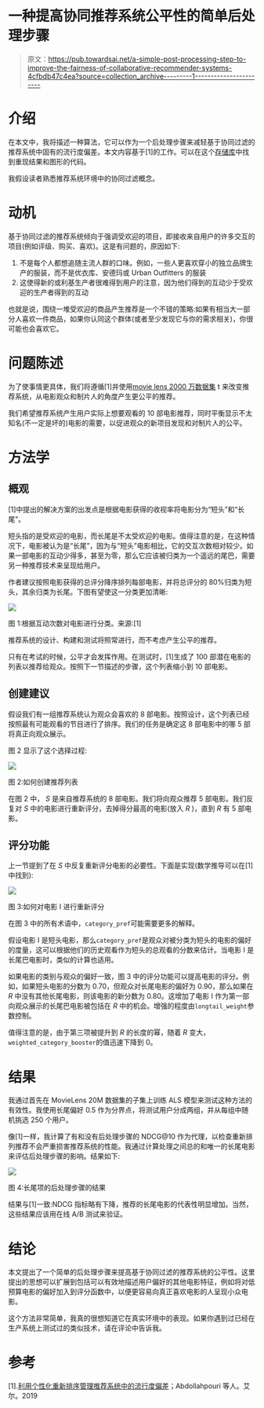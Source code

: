 # 一种提高协同推荐系统公平性的简单后处理步骤

> 原文：<https://pub.towardsai.net/a-simple-post-processing-step-to-improve-the-fairness-of-collaborative-recommender-systems-4cfbdb47c4ea?source=collection_archive---------1----------------------->

# 介绍

在本文中，我将描述一种算法，它可以作为一个后处理步骤来减轻基于协同过滤的推荐系统中固有的流行度偏差。本文内容基于[1]的工作。可以在这个[存储库](https://github.com/hsm207/fair-recsys)中找到重现结果和图形的代码。

我假设读者熟悉推荐系统环境中的协同过滤概念。

# 动机

基于协同过滤的推荐系统倾向于强调受欢迎的项目，即接收来自用户的许多交互的项目(例如评级、购买、喜欢)。这是有问题的，原因如下:

1.  不是每个人都想追随主流人群的口味。例如，一些人更喜欢穿小的独立品牌生产的服装，而不是优衣库、安德玛或 Urban Outfitters 的服装
2.  这使得新的或利基生产者很难得到用户的注意，因为他们得到的互动少于受欢迎的生产者得到的互动

也就是说，围绕一堆受欢迎的商品产生推荐是一个不错的策略:如果有相当大一部分人喜欢一件商品，如果你认同这个群体(或者至少发现它与你的需求相关)，你很可能也会喜欢它。

# 问题陈述

为了使事情更具体，我们将遵循[1]并使用[movie lens 2000 万数据集](https://grouplens.org/datasets/movielens/20m/) t 来改变推荐系统，从电影观众和制片人的角度产生更公平的推荐。

我们希望推荐系统产生用户实际上想要观看的 10 部电影推荐，同时平衡显示不太知名(不一定是坏的)电影的需要，以促进观众的新项目发现和对制片人的公平。

# 方法学

## 概观

[1]中提出的解决方案的出发点是根据电影获得的收视率将电影分为“短头”和“长尾”。

短头指的是受欢迎的电影，而长尾是不太受欢迎的电影。值得注意的是，在这种情况下，电影被认为是“长尾”，因为与“短头”电影相比，它的交互次数相对较少。如果一部电影的互动少得多，甚至为零，那么它应该被归类为一个遥远的尾巴，需要另一种推荐技术来呈现给用户。

作者建议按照电影获得的总评分降序排列每部电影，并将总评分的 80%归类为短头，其余归类为长尾。下图有望使这一分类更加清晰:

![](img/f7cf2af758b203b7c1bd96ba887c7e62.png)

图 1:根据互动次数对电影进行分类。来源:[1]

推荐系统的设计、构建和测试将照常进行，而不考虑产生公平的推荐。

只有在考试的时候，公平才会发挥作用。在测试时，[1]生成了 100 部潜在电影的列表以推荐给观众。按照下一节描述的步骤，这个列表缩小到 10 部电影。

## 创建建议

假设我们有一组推荐系统认为观众会喜欢的 8 部电影。按照设计，这个列表已经按照最有可能观看的节目进行了排序。我们的任务是确定这 8 部电影中的哪 5 部将真正向观众展示。

图 2 显示了这个选择过程:

![](img/4327fde6fab3d4b79fa2605d9ee05534.png)

图 2:如何创建推荐列表

在图 2 中， *S* 是来自推荐系统的 8 部电影。我们将向观众推荐 5 部电影。我们反复对 *S* 中的电影进行重新评分，去掉得分最高的电影(放入 *R* )，直到 *R* 有 5 部电影。

## 评分功能

上一节提到了在 *S* 中反复重新评分电影的必要性。下面是实现(数学推导可以在[1]中找到):

![](img/f453db0dc05df2efc988d39c89bda966.png)

图 3:如何对电影 I 进行重新评分

在图 3 中的所有术语中，`category_pref`可能需要更多的解释。

假设电影 I 是短头电影，那么`category_pref`是观众对被分类为短头的电影的偏好的度量，这可以根据他们的历史观看作为短头的总观看的分数来估计。当电影 I 是长尾巴电影时，类似的计算也适用。

如果电影的类别与观众的偏好一致，图 3 中的评分功能可以提高电影的评分。例如，如果短头电影的分数为 0.70，但观众对长尾电影的偏好为 0.90，那么如果在 *R* 中没有其他长尾电影，则该电影的新分数为 0.80。这增加了电影 I 作为第一部向观众展示的长尾巴电影被包括在 *R* 中的机会。增强的程度由`longtail_weight`参数控制。

值得注意的是，由于第三项被提升到 *R* 的长度的幂，随着 *R* 变大，`weighted_category_booster`的值迅速下降到 0。

# 结果

我通过首先在 MovieLens 20M 数据集的子集上训练 ALS 模型来测试这种方法的有效性。我使用长尾偏好 0.5 作为分界点，将测试用户分成两组，并从每组中随机挑选 250 个用户。

像[1]一样，我计算了有和没有后处理步骤的 NDCG@10 作为代理，以检查重新排列推荐不会严重损害推荐系统的性能。我通过计算处理之间总的和唯一的长尾电影来评估后处理步骤的影响。结果如下:

![](img/838b15c8a57edae8bb3fb4a4e70c0ec9.png)

图 4:长尾项的后处理步骤的结果

结果与[1]一致:NDCG 指标略有下降，推荐的长尾电影的代表性明显增加。当然，这些结果应该用在线 A/B 测试来验证。

# 结论

本文提出了一个简单的后处理步骤来提高基于协同过滤的推荐系统的公平性。这里提出的思想可以扩展到包括可以有效地描述用户偏好的其他电影特征，例如将对低预算电影的偏好加入到评分函数中，以便更容易向真正喜欢电影的人呈现小众电影。

这个方法非常简单，我真的很想知道它在真实环境中的表现。如果你遇到过已经在生产系统上测试过的类似技术，请在评论中告诉我。

# 参考

[1].[利用个性化重新排序管理推荐系统中的流行度偏差](https://arxiv.org/abs/1901.07555)；Abdollahpouri 等人。艾尔。2019